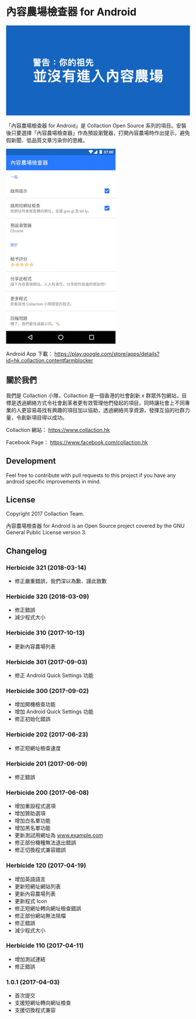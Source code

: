 # 內容農場檢查器 for Android

![alt](https://raw.githubusercontent.com/collaction/ContentFarmBlockerAndroid/master/google-cover.png)

「內容農場檢查器 for Android」是 Collaction Open Source 系列的項目。安裝後只要選擇「內容農場檢查器」作為預設瀏覽器，打開內容農場時作出提示，避免假新聞、低品質文章污染你的思維。

![alt](https://raw.githubusercontent.com/collaction/ContentFarmBlockerAndroid/master/Screen001.jpg)

Android App 下載：
https://play.google.com/store/apps/details?id=hk.collaction.contentfarmblocker

## 關於我們

我們是 Collaction 小隊，Collaction 是一個香港的社會創新 x 群眾外包網站，目標是透過網絡方式令社會創革者更有效管理他們發起的項目，同時讓社會上不同專業的人更容易尋找有興趣的項目加以協助，透過網絡共享資源，發揮互協的社群力量，令創新項目得以成功。

Collaction 網站：
https://www.collaction.hk

Facebook Page：
https://www.facebook.com/collaction.hk

## Development
Feel free to contribute with pull requests to this project if you have any android specific improvements in mind.

## License
Copyright 2017 Collaction Team. 

內容農場檢查器 for Android is an Open Source project covered by the GNU General Public License version 3.

## Changelog

### Herbicide 321 (2018-03-14)
* 修正嚴重錯誤，我們深以為歉、謹此致歉

### Herbicide 320 (2018-03-09)
* 修正錯誤
* 減少程式大小

### Herbicide 310 (2017-10-13)
* 更新內容農場列表

### Herbicide 301 (2017-09-03)
* 修正 Android Quick Settings 功能

### Herbicide 300 (2017-09-02)
* 增加開機檢查功能
* 增加 Android Quick Settings 功能
* 修正初始化錯誤

### Herbicide 202 (2017-06-23)
* 修正短網址檢查速度

### Herbicide 201 (2017-06-09)
* 修正錯誤

### Herbicide 200 (2017-06-08)
* 增加重設程式選項
* 增加贊助選項
* 增加白名單功能
* 增加黑名單功能
* 更新測試用網址為 www.example.com
* 修正部份機種無法退出錯誤
* 修正切換程式兼容錯誤

### Herbicide 120 (2017-04-19)
* 增加英語語言
* 更新短網址網站列表
* 更新內容農場列表
* 更新程式 Icon
* 修正短網址轉向網址檢查錯誤
* 修正部份網站無法阻檔
* 修正錯誤
* 減少程式大小

### Herbicide 110 (2017-04-11)
* 增加測試連結
* 修正錯誤

### 1.0.1 (2017-04-03)
* 首次提交
* 支援短網址轉向網址檢查
* 支援切換程式兼容